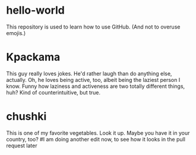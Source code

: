 # hello-world
This repository is used to learn how to use GitHub. (And not to overuse emojis.)

# Kpackama
This guy really loves jokes. He'd rather laugh than do anything else, actually. Oh, he loves being active, too, albeit being the laziest person I know. Funny how laziness and activeness are two totally different things, huh? Kind of counterintuitive, but true.
# chushki
This is one of my favorite vegetables. Look it up. Maybe you have it in your country, too?
#I am doing another edit now, to see how it looks in the pull request later
